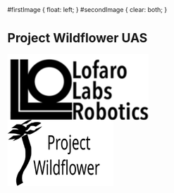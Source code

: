<!DOCTYPE HTML>
<html>
  <head>
    <meta charset="UTF-8">
  </head>
  <body>
    <!--Style-->
    <foreignObject width="100%" height="100%">
      #firstImage
      {
        float: left;
      }
      #secondImage
      {
        clear: both;
      }
    </foriegnObject>
    <!--Main Header-->
    <h1> Project Wildflower UAS </h1>
    <!--Logos-->
    <img id="firstImage" src="Images\Logos\LofaroLabsLogo.svg" style="height: 150px; float: left;">
    <img id="secondImage" src="Images\Logos\Project_Wildflower.svg" style="height: 150px; clear: both;">
    
  </body>
</html>
